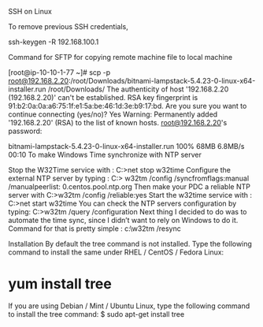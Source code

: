 SSH on Linux

To remove previous SSH credentials,

ssh-keygen -R 192.168.100.1


Command for SFTP for copying remote machine file to local machine

[root@ip-10-10-1-77 ~]# scp -p root@192.168.2.20:/root/Downloads/bitnami-lampstack-5.4.23-0-linux-x64-installer.run /root/Downloads/
The authenticity of host '192.168.2.20 (192.168.2.20)' can't be established.
RSA key fingerprint is 91:b2:0a:0a:a6:75:1f:e1:5a:be:46:1d:3e:b9:17:bd.
Are you sure you want to continue connecting (yes/no)? Yes
Warning: Permanently added '192.168.2.20' (RSA) to the list of known hosts.
root@192.168.2.20's password: 

bitnami-lampstack-5.4.23-0-linux-x64-installer.run   100%   68MB  6.8MB/s  00:10 
To make Windows Time synchronize with NTP server

Stop the W32Time service with : C:\>net stop w32time
Configure the external NTP server by  typing : C:\> w32tm /config /syncfromflags:manual /manualpeerlist: 0.centos.pool.ntp.org
Then make your  PDC a reliable NTP server with  C:\>w32tm /config /reliable:yes
Start the w32time service with : C:\>net start w32time
You can check the NTP servers configuration by typing: C:\>w32tm /query /configuration
Next thing I decided to do was to automate the time sync, since I didn’t want to rely on Windows to do it.
Command for that is pretty simple : c:\w32tm /resync

Installation
By default the tree command is not installed. Type the following command to install the same under RHEL / CentOS / Fedora Linux:

# yum install tree

If you are using Debian / Mint / Ubuntu Linux, type the following command to install the tree command:
$ sudo apt-get install tree
